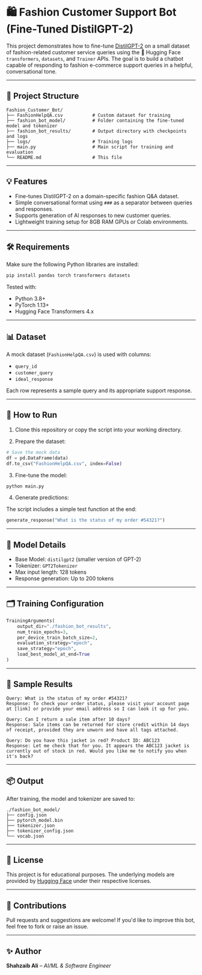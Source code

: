 # 🛍️ Fashion Customer Support Bot (Fine-Tuned DistilGPT-2)

This project demonstrates how to fine-tune [DistilGPT-2](https://huggingface.co/distilgpt2) on a small dataset of fashion-related customer service queries using the 🤗 Hugging Face `transformers`, `datasets`, and `Trainer` APIs. The goal is to build a chatbot capable of responding to fashion e-commerce support queries in a helpful, conversational tone.

---

## 📂 Project Structure

```
Fashion_Customer_Bot/
├── FashionHelpQA.csv           # Custom dataset for training
├── fashion_bot_model/          # Folder containing the fine-tuned model and tokenizer
├── fashion_bot_results/        # Output directory with checkpoints and logs
├── logs/                       # Training logs
├── main.py                     # Main script for training and evaluation
└── README.md                   # This file
```

---

## 💡 Features

- Fine-tunes DistilGPT-2 on a domain-specific fashion Q&A dataset.
- Simple conversational format using `###` as a separator between queries and responses.
- Supports generation of AI responses to new customer queries.
- Lightweight training setup for 8GB RAM GPUs or Colab environments.

---

## 🛠️ Requirements

Make sure the following Python libraries are installed:

```bash
pip install pandas torch transformers datasets
```

Tested with:
- Python 3.8+
- PyTorch 1.13+
- Hugging Face Transformers 4.x

---

## 📊 Dataset

A mock dataset (`FashionHelpQA.csv`) is used with columns:

- `query_id`
- `customer_query`
- `ideal_response`

Each row represents a sample query and its appropriate support response.

---

## 🚀 How to Run

1. Clone this repository or copy the script into your working directory.

2. Prepare the dataset:

```python
# Save the mock data
df = pd.DataFrame(data)
df.to_csv("FashionHelpQA.csv", index=False)
```

3. Fine-tune the model:

```bash
python main.py
```

4. Generate predictions:

The script includes a simple test function at the end:
```python
generate_response("What is the status of my order #54321?")
```

---

## 🧠 Model Details

- Base Model: `distilgpt2` (smaller version of GPT-2)
- Tokenizer: `GPT2Tokenizer`
- Max input length: 128 tokens
- Response generation: Up to 200 tokens

---

## 🗂️ Training Configuration

```python
TrainingArguments(
    output_dir="./fashion_bot_results",
    num_train_epochs=3,
    per_device_train_batch_size=2,
    evaluation_strategy="epoch",
    save_strategy="epoch",
    load_best_model_at_end=True
)
```

---

## 🧪 Sample Results

```
Query: What is the status of my order #54321?
Response: To check your order status, please visit your account page at [link] or provide your email address so I can look it up for you.

Query: Can I return a sale item after 10 days?
Response: Sale items can be returned for store credit within 14 days of receipt, provided they are unworn and have all tags attached.

Query: Do you have this jacket in red? Product ID: ABC123
Response: Let me check that for you. It appears the ABC123 jacket is currently out of stock in red. Would you like me to notify you when it's back?
```

---

## 📦 Output

After training, the model and tokenizer are saved to:

```
./fashion_bot_model/
├── config.json
├── pytorch_model.bin
├── tokenizer.json
├── tokenizer_config.json
└── vocab.json
```

---

## 📜 License

This project is for educational purposes. The underlying models are provided by [Hugging Face](https://huggingface.co/) under their respective licenses.

---

## 🤝 Contributions

Pull requests and suggestions are welcome! If you'd like to improve this bot, feel free to fork or raise an issue.

---

## ✨ Author

**Shahzaib Ali** – _AI/ML & Software Engineer_
